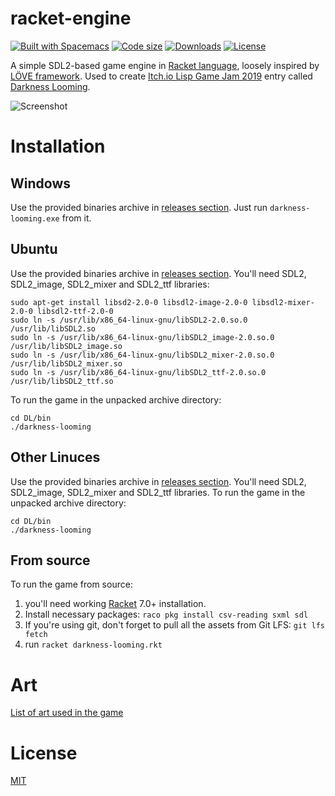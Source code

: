 # racket-engine

[![Built with Spacemacs](https://cdn.rawgit.com/syl20bnr/spacemacs/442d025779da2f62fc86c2082703697714db6514/assets/spacemacs-badge.svg)](http://spacemacs.org)
[![Code size](https://img.shields.io/github/languages/code-size/lockie/racket-engine.svg)](https://github.com/lockie/racket-engine)
[![Downloads](https://img.shields.io/github/downloads/lockie/racket-engine/total.svg)](https://github.com/lockie/racket-engine/releases)
[![License](https://img.shields.io/github/license/lockie/racket-engine.svg)](LICENSE)

A simple SDL2-based game engine in [Racket language](https://racket-lang.org), loosely inspired by [LÖVE framework](https://love2d.org).
Used to create [Itch.io Lisp Game Jam 2019](https://itch.io/jam/lisp-game-jam-2019) entry called [Darkness Looming](https://awkravchuk.itch.io/darkness-looming).

![Screenshot](https://img.itch.zone/aW1nLzIwNjM3MTMucG5n/original/ShqNYz.png)

# Installation

## Windows
Use the provided binaries archive in [releases section](https://github.com/lockie/racket-engine/releases). Just run `darkness-looming.exe` from it.

## Ubuntu
Use the provided binaries archive in [releases section](https://github.com/lockie/racket-engine/releases).
You'll need SDL2, SDL2\_image, SDL2\_mixer and SDL2\_ttf libraries:
```
sudo apt-get install libsd2-2.0-0 libsdl2-image-2.0-0 libsdl2-mixer-2.0-0 libsdl2-ttf-2.0-0
sudo ln -s /usr/lib/x86_64-linux-gnu/libSDL2-2.0.so.0 /usr/lib/libSDL2.so
sudo ln -s /usr/lib/x86_64-linux-gnu/libSDL2_image-2.0.so.0 /usr/lib/libSDL2_image.so
sudo ln -s /usr/lib/x86_64-linux-gnu/libSDL2_mixer-2.0.so.0 /usr/lib/libSDL2_mixer.so
sudo ln -s /usr/lib/x86_64-linux-gnu/libSDL2_ttf-2.0.so.0 /usr/lib/libSDL2_ttf.so
```
To run the game in the unpacked archive directory:
```
cd DL/bin
./darkness-looming
```

## Other Linuces
Use the provided binaries archive in [releases section](https://github.com/lockie/racket-engine/releases).
You'll need SDL2, SDL2\_image, SDL2\_mixer and SDL2\_ttf libraries.
To run the game in the unpacked archive directory:
```
cd DL/bin
./darkness-looming
```

## From source
To run the game from source:
1. you'll need working [Racket](https://download.racket-lang.org) 7.0+ installation.
2. Install necessary packages: `raco pkg install csv-reading sxml sdl`
3. If you're using git, don't forget to pull all the assets from Git LFS: `git lfs fetch`
4. run `racket darkness-looming.rkt`

# Art
[List of art used in the game](CREDITS.md)

# License
[MIT](LICENSE)
